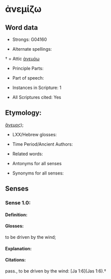 # ἀνεμίζω

<!-- Status: S2=NeedsEdits -->
<!-- Lexica used for edits:   -->

## Word data

* Strongs: G04160

* Alternate spellings:

†  = Attic [ἀνεμόω]()

* Principle Parts: 


* Part of speech: 


* Instances in Scripture: 1

* All Scriptures cited: Yes

## Etymology: 

[ἄνεμος]());

* LXX/Hebrew glosses: 


* Time Period/Ancient Authors: 


* Related words: 

* Antonyms for all senses

* Synonyms for all senses: 


## Senses 


### Sense  1.0: 

#### Definition: 

#### Glosses: 

to be driven by the wind; 

#### Explanation: 


#### Citations: 

pass., to be driven by the wind: [Ja 1:6](Jas 1:6).†
